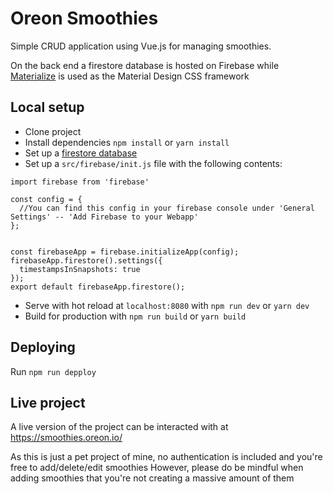 # Oreon Smoothies

Simple CRUD application using Vue.js for managing smoothies.

On the back end a firestore database is hosted on Firebase while [Materialize](https://materializecss.com/) is used as the Material Design CSS framework

## Local setup

- Clone project
- Install dependencies `npm install` or `yarn install`
- Set up a [firestore database](https://firebase.google.com/docs/firestore/quickstart)
- Set up a `src/firebase/init.js` file with the following contents:
```
import firebase from 'firebase'

const config = {
  //You can find this config in your firebase console under 'General Settings' -- 'Add Firebase to your Webapp'
};


const firebaseApp = firebase.initializeApp(config);
firebaseApp.firestore().settings({
  timestampsInSnapshots: true
});
export default firebaseApp.firestore();
```
- Serve with hot reload at `localhost:8080` with `npm run dev` or `yarn dev`
- Build for production with `npm run build` or `yarn build`

## Deploying

Run `npm run depploy`

## Live project

A live version of the project can be interacted with at https://smoothies.oreon.io/

As this is just a pet project of mine, no authentication is included and you're free to add/delete/edit smoothies
However, please do be mindful when adding smoothies that you're not creating a massive amount of them
